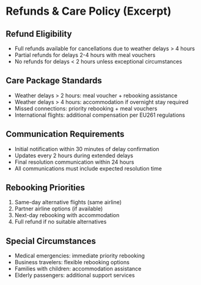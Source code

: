 # Refunds & Care Policy (Excerpt)

## Refund Eligibility
- Full refunds available for cancellations due to weather delays > 4 hours
- Partial refunds for delays 2-4 hours with meal vouchers
- No refunds for delays < 2 hours unless exceptional circumstances

## Care Package Standards
- Weather delays > 2 hours: meal voucher + rebooking assistance
- Weather delays > 4 hours: accommodation if overnight stay required
- Missed connections: priority rebooking + meal vouchers
- International flights: additional compensation per EU261 regulations

## Communication Requirements
- Initial notification within 30 minutes of delay confirmation
- Updates every 2 hours during extended delays
- Final resolution communication within 24 hours
- All communications must include expected resolution time

## Rebooking Priorities
1. Same-day alternative flights (same airline)
2. Partner airline options (if available)
3. Next-day rebooking with accommodation
4. Full refund if no suitable alternatives

## Special Circumstances
- Medical emergencies: immediate priority rebooking
- Business travelers: flexible rebooking options
- Families with children: accommodation assistance
- Elderly passengers: additional support services
